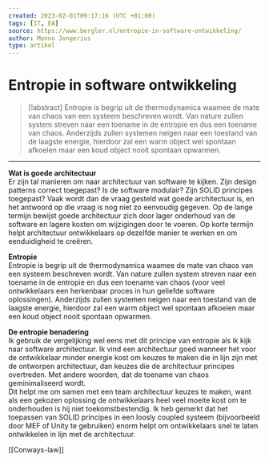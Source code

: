 ```yaml
---
created: 2023-02-01T09:17:16 (UTC +01:00)
tags: [IT, EA]
source: https://www.bergler.nl/entropie-in-software-ontwikkeling/
author: Menno Jongerius
type: artikel
---
```


# Entropie in software ontwikkeling

>[!abstract]
> Entropie is begrip uit de thermodynamica waamee de mate van chaos van een systeem beschreven wordt. Van nature zullen system streven naar een toename in de entropie en dus een toename van chaos. Anderzijds zullen systemen neigen naar een toestand van de laagste energie, hierdoor zal een warm object wel spontaan afkoelen maar een koud object nooit spontaan opwarmen.

---
**Wat is goede architectuur**  
Er zijn tal manieren om naar architectuur van software te kijken. Zijn design patterns correct toegepast? Is de software modulair? Zijn SOLID principes toegepast? Vaak wordt dan de vraag gesteld wat goede architectuur is, en het antwoord op die vraag is nog niet zo eenvoudig gegeven. Op de lange termijn bewijst goede architectuur zich door lager onderhoud van de software en lagere kosten om wijzigingen door te voeren. Op korte termijn helpt architectuur ontwikkelaars op dezelfde manier te werken en om eenduidigheid te creëren.

**Entropie**  
Entropie is begrip uit de thermodynamica waamee de mate van chaos van een systeem beschreven wordt. Van nature zullen system streven naar een toename in de entropie en dus een toename van chaos (voor veel ontwikkelaars een herkenbaar proces in hun geliefde software oplossingen). Anderzijds zullen systemen neigen naar een toestand van de laagste energie, hierdoor zal een warm object wel spontaan afkoelen maar een koud object nooit spontaan opwarmen.

**De entropie benadering**  
Ik gebruik de vergelijking wel eens met dit principe van entropie als ik kijk naar software architectuur. Ik vind een architectuur goed wanneer het voor de ontwikkelaar minder energie kost om keuzes te maken die in lijn zijn met de ontworpen architectuur, dan keuzes die de architectuur principes overtreden. Met andere woorden, dat de toename van chaos geminimaliseerd wordt.  
Dit helpt me om samen met een team architectuur keuzes te maken, want als een gekozen oplossing de ontwikkelaars heel veel moeite kost om te onderhouden is hij niet toekomstbestendig. Ik heb gemerkt dat het toepassen van SOLID principes in een loosly coupled systeem (bijvoorbeeld door MEF of Unity te gebruiken) enorm helpt om ontwikkelaars snel te laten ontwikkelen in lijn met de architectuur.

[[Conways-law]]

